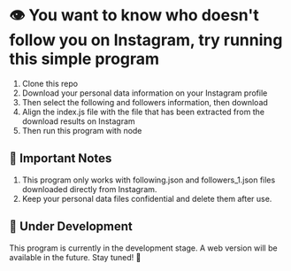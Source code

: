 # 👁️ You want to know who doesn't follow you on Instagram, try running this simple program

1. Clone this repo
2. Download your personal data information on your Instagram profile
3. Then select the following and followers information, then download
4. Align the index.js file with the file that has been extracted from the download results on Instagram
5. Then run this program with node

## 📝 Important Notes
1. This program only works with following.json and followers_1.json files downloaded directly from Instagram.
2. Keep your personal data files confidential and delete them after use.

## 🚧 Under Development
This program is currently in the development stage. A web version will be available in the future. Stay tuned! 🚀
